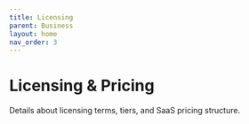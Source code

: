 ```yaml
---
title: Licensing
parent: Business
layout: home
nav_order: 3
---
```


# Licensing & Pricing

Details about licensing terms, tiers, and SaaS pricing structure.